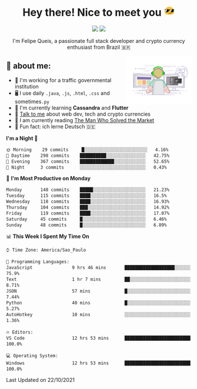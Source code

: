 
<h1 align="center">Hey there! Nice to meet you <img src="assets/sunglasses.gif" width="30"/></h1>

<p align="center">
  <a href="https://www.linkedin.com/in/fqueis"><img src="https://img.shields.io/badge/-LinkedIn-blue?style=flat&logo=Linkedin&logoColor=white" /></a>
  <a href="mailto:fqueis@gmail.com"><img src="https://img.shields.io/badge/-Gmail-c14438?style=flat&logo=Gmail&logoColor=white" /></a>
</p>

<p align="center">I'm Felipe Queis, a passionate full stack developer and crypto currency enthusiast from Brazil 🇧🇷</p>

<img width="35%" align="right" alt="fqueis" src="assets/profile.gif" /></p>

## 🤵 about me:

- 🏢 I'm working for a traffic governmental institution
- 🖥️ I use daily `.java`, `.js`, `.html`, `.css` and sometimes`.py`
- 🌱 I'm currently learning **Cassandra** and **Flutter**
- 💬 [Talk to me](https://github.com/fqueis/fqueis/discussions) about web dev, tech and crypto currencies
- 📖 I am currently reading [The Man Who Solved the Market](https://amzn.com/073521798X)
- 💭 Fun fact: ich lerne Deutsch 🇩🇪

<!--START_SECTION:waka-->
**I'm a Night 🦉** 

```text
🌞 Morning    29 commits     █░░░░░░░░░░░░░░░░░░░░░░░░   4.16% 
🌆 Daytime    298 commits    ██████████░░░░░░░░░░░░░░░   42.75% 
🌃 Evening    367 commits    █████████████░░░░░░░░░░░░   52.65% 
🌙 Night      3 commits      ░░░░░░░░░░░░░░░░░░░░░░░░░   0.43%

```
📅 **I'm Most Productive on Monday** 

```text
Monday       148 commits    █████░░░░░░░░░░░░░░░░░░░░   21.23% 
Tuesday      115 commits    ████░░░░░░░░░░░░░░░░░░░░░   16.5% 
Wednesday    118 commits    ████░░░░░░░░░░░░░░░░░░░░░   16.93% 
Thursday     104 commits    ███░░░░░░░░░░░░░░░░░░░░░░   14.92% 
Friday       119 commits    ████░░░░░░░░░░░░░░░░░░░░░   17.07% 
Saturday     45 commits     █░░░░░░░░░░░░░░░░░░░░░░░░   6.46% 
Sunday       48 commits     █░░░░░░░░░░░░░░░░░░░░░░░░   6.89%

```


📊 **This Week I Spent My Time On** 

```text
⌚︎ Time Zone: America/Sao_Paulo

💬 Programming Languages: 
JavaScript               9 hrs 46 mins       ███████████████████░░░░░░   75.9% 
Text                     1 hr 7 mins         ██░░░░░░░░░░░░░░░░░░░░░░░   8.71% 
JSON                     57 mins             █░░░░░░░░░░░░░░░░░░░░░░░░   7.44% 
Python                   40 mins             █░░░░░░░░░░░░░░░░░░░░░░░░   5.27% 
AutoHotkey               10 mins             ░░░░░░░░░░░░░░░░░░░░░░░░░   1.36%

🔥 Editors: 
VS Code                  12 hrs 53 mins      █████████████████████████   100.0%

💻 Operating System: 
Windows                  12 hrs 53 mins      █████████████████████████   100.0%

```


 Last Updated on 22/10/2021
<!--END_SECTION:waka-->
